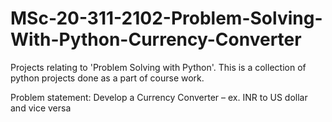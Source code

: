 # MSc-20-311-2102-Problem-Solving-With-Python-Currency-Converter
Projects relating to 'Problem Solving with Python'. This is a collection of python projects done as a part of course work.


Problem statement: Develop a Currency Converter – ex. INR to US dollar and vice versa
